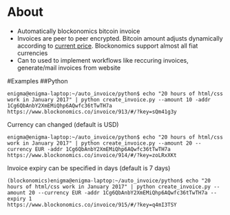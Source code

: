 # About
- Automatically blockonomics bitcoin invoice
- Invoices are peer to peer encrypted. Bitcoin amount adjusts dynamically
  according to [current price](https://medium.com/@blockonomics_co/peer-to-peer-no-signups-invoice-in-fiat-get-paid-in-bitcoin-f77772e4308b#.kayu1h1k0). Blockonomics support almost all fiat currencies
- Can to used to implement workflows like reccuring invoices, generate/mail
  invoices from website

#Examples
##Python

```
enigma@enigma-laptop:~/auto_invoice/python$ echo "20 hours of html/css work in January 2017" | python create_invoice.py --amount 10 -addr 1Cg6QbAnbY2XmEMiQhp6AQwfc36tTwTH7a
https://www.blockonomics.co/invoice/913/#/?key=sQm41g3y
```
Currency can changed (default is USD)
```
enigma@enigma-laptop:~/auto_invoice/python$ echo "20 hours of html/css work in January 2017" | python create_invoice.py --amount 20 --currency EUR -addr 1Cg6QbAnbY2XmEMiQhp6AQwfc36tTwTH7a
https://www.blockonomics.co/invoice/914/#/?key=zoLRxXKt

```
Invoice expiry can be specified in days (default is 7 days)
```
(blockonomics)enigma@enigma-laptop:~/auto_invoice/python$ echo "20 hours of html/css work in January 2017" | python create_invoice.py --amount 20 --currency EUR -addr 1Cg6QbAnbY2XmEMiQhp6AQwfc36tTwTH7a --expiry 1
https://www.blockonomics.co/invoice/915/#/?key=q4mI3TSY
```
